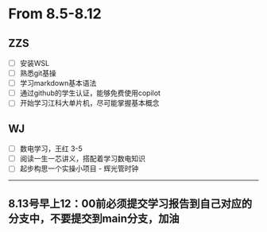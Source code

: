
# From 8.5-8.12

## ZZS

- [ ] 安装WSL
- [ ] 熟悉git基操
- [ ] 学习markdown基本语法
- [ ] 通过github的学生认证，能够免费使用copilot
- [ ] 开始学习江科大单片机，尽可能掌握基本概念

## WJ

- [ ] 数电学习，王红 3-5
- [ ] 阅读一生一芯讲义，搭配着学习数电知识
- [ ] 起步构思一个实操小项目 - 辉光管时钟

---

## 8.13号早上12：00前必须提交学习报告到自己对应的分支中，不要提交到main分支，加油
